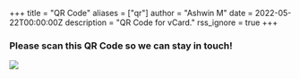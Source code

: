 +++
title = "QR Code"
aliases = ["qr"]
author = "Ashwin M"
date = 2022-05-22T00:00:00Z
description = "QR Code for vCard."
rss_ignore = true
+++

### Please scan this QR Code so we can stay in touch!

![](/images/qr-code.png#center)

